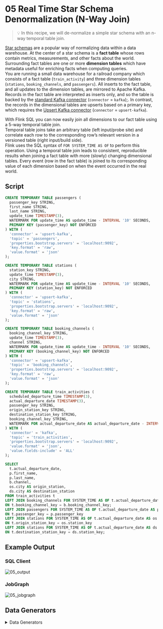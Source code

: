 # 05 Real Time Star Schema Denormalization (N-Way Join)

> :bulb: In this recipe, we will de-normalize a simple star schema with an n-way temporal table join. 	 
  
[Star schemas](https://en.wikipedia.org/wiki/Star_schema) are a popular way of normalizing data within a data warehouse. 
At the center of a star schema is a **fact table** whose rows contain metrics, measurements, and other facts about the world. 
Surrounding fact tables are one or more **dimension tables** which have metadata useful for enriching facts when computing queries.  
You are running a small data warehouse for a railroad company which consists of a fact table (`train_activity`) and three dimension tables (`stations`, `booking_channels`, and `passengers`). 
All inserts to the fact table, and all updates to the dimension tables, are mirrored to Apache Kafka. 
Records in the fact table are interpreted as inserts only, and so the table is backed by the [standard Kafka connector](https://ci.apache.org/projects/flink/flink-docs-stable/dev/table/connectors/kafka.html) (`connector` = `kafka`);. 
In contrast, the records in the dimensional tables are upserts based on a primary key, which requires the [Upsert Kafka connector](https://ci.apache.org/projects/flink/flink-docs-stable/dev/table/connectors/upsert-kafka.html) (`connector` = `upsert-kafka`).	 

With Flink SQL you can now easily join all dimensions to our fact table using a 5-way temporal table join. 	 
Temporal table joins take an arbitrary table (left input/probe site) and correlate each row to the corresponding row’s relevant version in a versioned table (right input/build side). 	 
Flink uses the SQL syntax of ``FOR SYSTEM_TIME AS OF`` to perform this operation.
Using a temporal table join leads to consistent, reproducible results when joining a fact table with more (slowly) changing dimensional tables.
Every event (row in the fact table) is joined to its corresponding value of each dimension based on when the event occurred in the real world. 

## Script

```sql
CREATE TEMPORARY TABLE passengers (
  passenger_key STRING, 
  first_name STRING, 
  last_name STRING,
  update_time TIMESTAMP(3),
  WATERMARK FOR update_time AS update_time - INTERVAL '10' SECONDS,
  PRIMARY KEY (passenger_key) NOT ENFORCED
) WITH (
  'connector' = 'upsert-kafka',
  'topic' = 'passengers',
  'properties.bootstrap.servers' = 'localhost:9092',
  'key.format' = 'raw',
  'value.format' = 'json'
);

CREATE TEMPORARY TABLE stations (
  station_key STRING, 
  update_time TIMESTAMP(3),
  city STRING,
  WATERMARK FOR update_time AS update_time - INTERVAL '10' SECONDS,
  PRIMARY KEY (station_key) NOT ENFORCED
) WITH (
  'connector' = 'upsert-kafka',
  'topic' = 'stations',
  'properties.bootstrap.servers' = 'localhost:9092',
  'key.format' = 'raw',
  'value.format' = 'json'
);

CREATE TEMPORARY TABLE booking_channels (
  booking_channel_key STRING, 
  update_time TIMESTAMP(3),
  channel STRING,
  WATERMARK FOR update_time AS update_time - INTERVAL '10' SECONDS,
  PRIMARY KEY (booking_channel_key) NOT ENFORCED
) WITH (
  'connector' = 'upsert-kafka',
  'topic' = 'booking_channels',
  'properties.bootstrap.servers' = 'localhost:9092',
  'key.format' = 'raw',
  'value.format' = 'json'
);

CREATE TEMPORARY TABLE train_activities (
  scheduled_departure_time TIMESTAMP(3),
  actual_departure_date TIMESTAMP(3),
  passenger_key STRING, 
  origin_station_key STRING, 
  destination_station_key STRING,
  booking_channel_key STRING,
  WATERMARK FOR actual_departure_date AS actual_departure_date - INTERVAL '10' SECONDS
) WITH (
  'connector' = 'kafka',
  'topic' = 'train_activities',
  'properties.bootstrap.servers' = 'localhost:9092',
  'value.format' = 'json',
  'value.fields-include' = 'ALL'
);

SELECT 
  t.actual_departure_date, 
  p.first_name,
  p.last_name,
  b.channel, 
  os.city AS origin_station,
  ds.city AS destination_station
FROM train_activities t
LEFT JOIN booking_channels FOR SYSTEM_TIME AS OF t.actual_departure_date AS b 
ON t.booking_channel_key = b.booking_channel_key;
LEFT JOIN passengers FOR SYSTEM_TIME AS OF t.actual_departure_date AS p
ON t.passenger_key = p.passenger_key
LEFT JOIN stations FOR SYSTEM_TIME AS OF t.actual_departure_date AS os
ON t.origin_station_key = os.station_key
LEFT JOIN stations FOR SYSTEM_TIME AS OF t.actual_departure_date AS ds
ON t.destination_station_key = ds.station_key;
```

## Example Output

### SQL Client

![05_output](https://user-images.githubusercontent.com/23521087/105504672-54272c00-5cc8-11eb-88da-901bb0006da1.png)

### JobGraph

![05_jobgraph](https://user-images.githubusercontent.com/23521087/105504615-440f4c80-5cc8-11eb-94f2-d07d0315dec5.png)

## Data Generators

<details>
    <summary>Data Generators</summary>

The four topics are populated with Flink SQL jobs, too.
We use the  [`faker` connector](https://flink-packages.org/packages/flink-faker) to generate rows in memory based on Java Faker expressions and write those to the respective Kafka topics.  

### ``train_activities`` Topic

### Script

```sql
CREATE TEMPORARY TABLE train_activities_faker
WITH (
  'connector' = 'faker', 
  'fields.scheduled_departure_time.expression' = '#{date.past ''10'',''0'',''SECONDS''}',
  'fields.actual_departure_date.expression' = '#{date.past ''10'',''5'',''SECONDS''}',
  'fields.passenger_key.expression' = '#{number.numberBetween ''0'',''10000000''}',
  'fields.origin_station_key.expression' = '#{number.numberBetween ''0'',''1000''}',
  'fields.destination_station_key.expression' = '#{number.numberBetween ''0'',''1000''}',
  'fields.booking_channel_key.expression' = '#{number.numberBetween ''0'',''7''}',
  'rows-per-second' = '1000'
) LIKE train_activities (EXCLUDING OPTIONS);

INSERT INTO train_activities SELECT * FROM train_activities_faker;
```
#### Kafka Topic

```shell script
➜  bin ./kafka-console-consumer.sh --bootstrap-server localhost:9092 --topic train_actitivies --property print.key=true --property key.separator=" - "
null - {"scheduled_departure_time":"2020-12-19 13:52:37","actual_departure_date":"2020-12-19 13:52:16","passenger_key":7014937,"origin_station_key":577,"destination_station_key":862,"booking_channel_key":2}
null - {"scheduled_departure_time":"2020-12-19 13:52:38","actual_departure_date":"2020-12-19 13:52:23","passenger_key":2244807,"origin_station_key":735,"destination_station_key":739,"booking_channel_key":2}
null - {"scheduled_departure_time":"2020-12-19 13:52:46","actual_departure_date":"2020-12-19 13:52:18","passenger_key":2605313,"origin_station_key":216,"destination_station_key":453,"booking_channel_key":3}
null - {"scheduled_departure_time":"2020-12-19 13:53:13","actual_departure_date":"2020-12-19 13:52:19","passenger_key":7111654,"origin_station_key":234,"destination_station_key":833,"booking_channel_key":5}
null - {"scheduled_departure_time":"2020-12-19 13:52:22","actual_departure_date":"2020-12-19 13:52:17","passenger_key":2847474,"origin_station_key":763,"destination_station_key":206,"booking_channel_key":3}
```

### ``passengers`` Topic

#### Script

```sql
CREATE TEMPORARY TABLE passengers_faker
WITH (
  'connector' = 'faker',
  'fields.passenger_key.expression' = '#{number.numberBetween ''0'',''10000000''}',
  'fields.update_time.expression' = '#{date.past ''10'',''5'',''SECONDS''}',
  'fields.first_name.expression' = '#{Name.firstName}',
  'fields.last_name.expression' = '#{Name.lastName}',
  'rows-per-second' = '1000'
) LIKE passengers (EXCLUDING OPTIONS);

INSERT INTO passengers SELECT * FROM passengers_faker;
```

#### Kafka Topic

```shell script
➜  bin ./kafka-console-consumer.sh --bootstrap-server localhost:9092 --topic passengers --property print.key=true --property key.separator=" - "
749049 - {"passenger_key":"749049","first_name":"Booker","last_name":"Hackett","update_time":"2020-12-19 14:02:32"}
7065702 - {"passenger_key":"7065702","first_name":"Jeramy","last_name":"Breitenberg","update_time":"2020-12-19 14:02:38"}
3690329 - {"passenger_key":"3690329","first_name":"Quiana","last_name":"Macejkovic","update_time":"2020-12-19 14:02:27"}
1212728 - {"passenger_key":"1212728","first_name":"Lawerence","last_name":"Simonis","update_time":"2020-12-19 14:02:27"}
6993699 - {"passenger_key":"6993699","first_name":"Ardelle","last_name":"Frami","update_time":"2020-12-19 14:02:19"}
```

### ``stations`` Topic

#### Script

```sql
CREATE TEMPORARY TABLE stations_faker
WITH (
  'connector' = 'faker',
  'fields.station_key.expression' = '#{number.numberBetween ''0'',''1000''}',
  'fields.city.expression' = '#{Address.city}',
  'fields.update_time.expression' = '#{date.past ''10'',''5'',''SECONDS''}',
  'rows-per-second' = '100'
) LIKE stations (EXCLUDING OPTIONS);

INSERT INTO stations SELECT * FROM stations_faker;
```

#### Kafka Topic

```shell script
➜  bin ./kafka-console-consumer.sh --bootstrap-server localhost:9092 --topic stations --property print.key=true --property key.separator=" - "
80 - {"station_key":"80","update_time":"2020-12-19 13:59:20","city":"Harlandport"}
33 - {"station_key":"33","update_time":"2020-12-19 13:59:12","city":"North Georgine"}
369 - {"station_key":"369","update_time":"2020-12-19 13:59:12","city":"Tillmanhaven"}
580 - {"station_key":"580","update_time":"2020-12-19 13:59:12","city":"West Marianabury"}
616 - {"station_key":"616","update_time":"2020-12-19 13:59:09","city":"West Sandytown"}
```

### ``booking_channels`` Topic

#### Script

```sql
CREATE TEMPORARY TABLE booking_channels_faker
WITH (
  'connector' = 'faker',
  'fields.booking_channel_key.expression' = '#{number.numberBetween ''0'',''7''}',
  'fields.channel.expression' = '#{regexify ''(bahn\.de|station|retailer|app|lidl|hotline|joyn){1}''}',
  'fields.update_time.expression' = '#{date.past ''10'',''5'',''SECONDS''}',
  'rows-per-second' = '100'
) LIKE booking_channels (EXCLUDING OPTIONS);

INSERT INTO booking_channels SELECT * FROM booking_channels_faker;
```

#### Kafka Topic

```shell script
➜  bin ./kafka-console-consumer.sh --bootstrap-server localhost:9092 --topic booking_channels --property print.key=true --property key.separator=" - "
1 - {"booking_channel_key":"1","update_time":"2020-12-19 13:57:05","channel":"joyn"}
0 - {"booking_channel_key":"0","update_time":"2020-12-19 13:57:17","channel":"station"}
4 - {"booking_channel_key":"4","update_time":"2020-12-19 13:57:15","channel":"joyn"}
2 - {"booking_channel_key":"2","update_time":"2020-12-19 13:57:02","channel":"app"}
1 - {"booking_channel_key":"1","update_time":"2020-12-19 13:57:06","channel":"retailer"}

```

</details>
